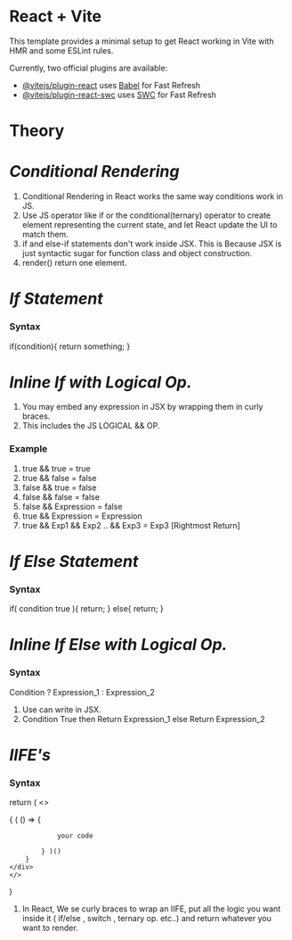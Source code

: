# React + Vite

This template provides a minimal setup to get React working in Vite with HMR and some ESLint rules.

Currently, two official plugins are available:

- [@vitejs/plugin-react](https://github.com/vitejs/vite-plugin-react/blob/main/packages/plugin-react/README.md) uses [Babel](https://babeljs.io/) for Fast Refresh
- [@vitejs/plugin-react-swc](https://github.com/vitejs/vite-plugin-react-swc) uses [SWC](https://swc.rs/) for Fast Refresh


# Theory

# _Conditional Rendering_

1. Conditional Rendering in React works the same way conditions work in JS.
2. Use JS operator like if or the conditional(ternary) operator to create element representing the current state, and let React update the UI to match them.
3. if and else-if statements don't work inside JSX. This is Because JSX is just syntactic sugar for function class and object construction.
4. render() return one element.

# _If Statement_

<h3>Syntax</h3>

if(condition){
    return something;
}

# _Inline If with Logical Op._

1. You may embed any expression in JSX by wrapping them in curly braces. 
2. This includes the JS LOGICAL && OP.

<h3>Example</h3>

1. true && true = true
2. true && false = false
3. false && true = false
4. false && false = false
5. false && Expression = false
6. true && Expression = Expression
7. true && Exp1 && Exp2 .. && Exp3 = Exp3 [Rightmost Return]

# _If Else Statement_

<h3>Syntax</h3>

if( condition true ){
    return;
}
else{
    return;
}

# _Inline If Else with Logical Op._

<h3>Syntax</h3>

Condition ? Expression_1 : Expression_2

1. Use can write in JSX.
2. Condition True then Return Expression_1 else Return Expression_2

# _IIFE's_

<h3>Syntax</h3>

return (
    <>
    <div>
        {
            ( () => {

                your code

            } )()
        }
    </div>
    </>
)

1. In React, We se curly braces to wrap an IIFE, put all the logic you want inside it ( if/else , switch , ternary op. etc..) and return  whatever you want to render.
